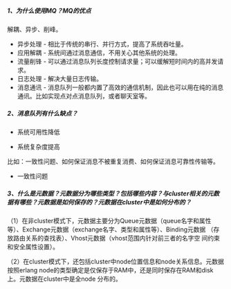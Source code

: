 ##### 1、为什么使用MQ？MQ的优点

解耦、异步、削峰。

* 异步处理 - 相比于传统的串行、并行方式，提高了系统吞吐量。
* 应用解耦 - 系统间通过消息通信，不用关心其他系统的处理。
* 流量削锋 - 可以通过消息队列长度控制请求量；可以缓解短时间内的高并发请求。
* 日志处理 - 解决大量日志传输。
* 消息通讯 - 消息队列一般都内置了高效的通信机制，因此也可以用在纯的消息通讯。比如实现点对点消息队列，或者聊天室等。



##### 2、消息队列有什么缺点？

* 系统可用性降低

* 系统复杂度提高

比如：一致性问题、如何保证消息不被重复消费、如何保证消息可靠性传输等。

* 一致性问题



##### 3、什么是元数据？元数据分为哪些类型？包括哪些内容？与cluster相关的元数据有哪些？元数据是如何保存的？元数据在cluster中是如何分布的？

（1）在非cluster模式下，元数据主要分为Queue元数据（queue名字和属性 等）、Exchange元数据（exchange名字、类型和属性等）、Binding元数据 （存放路由关系的查找表）、Vhost元数据（vhost范围内针对前三者的名字空 间约束和安全属性设置）。

（2）在cluster模式下，还包括cluster中node位置信息和node关系信息。元数据按照erlang node的类型确定是仅保存于RAM中，还是同时保存在RAM和disk上。元数据在cluster中是全node 分布的。





